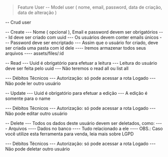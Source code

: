 > Feature User
-- Model user ( nome, email, password, data de criação, data de alteração )
 
-- Crud user
 
-- Create
--- Nome ( opcional ), Email e password devem ser obrigatórios
--- Id deve ser criado com uuid
--- Os usuários devem conter emails únicos
--- Password deve ser encriptado
--- Assim que o usuário for criado, deve ser criada uma pasta com id dele
---- Iremos armazenar todos seus arquivos
---- assets/files/:id
 
-- Read
--- Uuid é obrigatório para efetuar a leitura
--- Leitura do usuário deve ser feita pelo uuid
--- Não teremos o read all ou list all
 
--- Débitos Técnicos
--- Autorização: só pode acessar a rota Logado
--- Não pode ler outro usuário
 
-- Update
--- Uuid é obrigatório para efetuar a edição
--- A edição é somente para o name
 
--- Débitos Técnicos
--- Autorização: só pode acessar a rota Logado
--- Não pode editar outro usuário
 
-- Delete
--- Todos os dados deste usuário devem ser deletados, como:
---- Arquivos
---- Dados no banco
---- Tudo relacionado a ele
---- OBS.: Caso você utilize esta ferramenta para venda, leia mais sobre LGPD
 
--- Débitos Técnicos
--- Autorização: só pode acessar a rota Logado
--- Não pode deletar outro usuário
